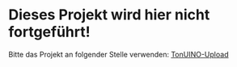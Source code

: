 # Dieses Projekt wird hier nicht fortgeführt!
Bitte das Projekt an folgender Stelle verwenden: [TonUINO-Upload](https://github.com/tonuino/TonUINO-TNG-Upload)
